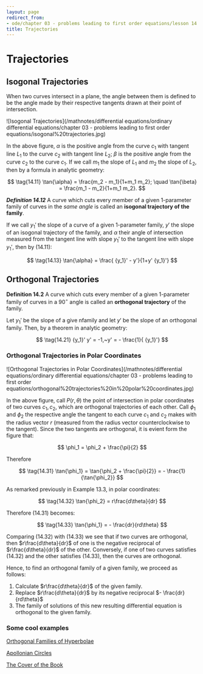 ```yaml
---
layout: page
redirect_from:
- ode/chapter 03 - problems leading to first order equations/lesson 14 - trajectories
title: Trajectories
---
```


# Trajectories

## Isogonal Trajectories

When two curves intersect in a plane, the angle between them is defined to be the angle made by their respective tangents drawn at their point of intersection.

![Isogonal Trajectories](/mathnotes/differential equations/ordinary differential equations/chapter 03 - problems leading to first order equations/isogonal%20trajectories.jpg)

In the above figure, $\alpha$ is the positive angle from the curve $c_1$ with tangent line $L_1$ to the curve $c_2$ with tangent line $L_2$; $\beta$ is the positive angle from the curve $c_2$ to the curve $c_1$. If we call $m_1$ the slope of $L_1$ and $m_2$ the slope of $L_2$, then by a formula in analytic geometry:

$$ \tag{14.11} \tan{\alpha} = \frac{m_2 - m_1}{1+m_1 m_2}; \quad \tan{\beta} = \frac{m_1 - m_2}{1+m_1 m_2}. $$

***Definition 14.12*** A curve which cuts every member of a given 1-parameter family of curves in the *same angle* is called an **isogonal trajectory of the family**.

If we call ${y_1}'$ the slope of a curve of a given 1-parameter family, $y'$ the slope of an isogonal trajectory of the family, and $\alpha$ their angle of intersection measured from the tangent line with slope ${y_1}'$ to the tangent line with slope ${y_1}'$, then by (14.11):

$$ \tag{14.13} \tan{\alpha} = \frac{ {y_1}' - y'}{1+y' {y_1}'} $$

## Orthogonal Trajectories

**Definition 14.2** A curve which cuts every member of a given 1-parameter family of curves in a $90^\circ$ angle is called an **orthogonal trajectory** of the family.

Let ${y_1}'$ be the slope of a give nfamily and let $y'$ be the slope of an orthogonal family. Then, by a theorem in analytic geometry:

$$ \tag{14.21} {y_1}' y' = -1,~y' = - \frac{1}{ {y_1}'} $$

### Orthogonal Trajectories in Polar Coordinates

![Orthogonal Trajectories in Polar Coordinates](/mathnotes/differential equations/ordinary differential equations/chapter 03 - problems leading to first order equations/orthogonal%20trajectories%20in%20polar%20coordinates.jpg)

In the above figure, call $P(r,\theta)$ the point of intersection in polar coordinates of two curves $c_1,c_2$, which are orthogonal trajectories of each other. Call $\phi_1$ and $\phi_2$ the respective angle the tangent to each curve $c_1$ and $c_2$ makes with the radius vector $r$ (measured from the radius vector counterclockwise to the tangent). Since the two tangents are orthogonal, it is evient form the figure that:

$$ \phi_1 = \phi_2 + \frac{\pi}{2} $$

Therefore

$$ \tag{14.31} \tan{\phi_1} = \tan{\phi_2 + \frac{\pi}{2}} = - \frac{1}{\tan{\phi_2}} $$ 

As remarked previously in Example 13.3, in polar coordinates:

$$ \tag{14.32} \tan{\phi_2} = r\frac{d\theta}{dr} $$

Therefore (14.31) becomes:

$$ \tag{14.33} \tan{\phi_1} = - \frac{dr}{rd\theta} $$

Comparing (14.32) with (14.33) we see that if two curves are orthogonal, then $r\frac{d\theta}{dr}$ of one is the negative reciprocal of $r\frac{d\theta}{dr}$ of the other. Conversely, if one of two curves satisfies (14.32) and the other satisfies (14.33), then the curves are orthogonal.

Hence, to find an orthogonal family of a given family, we proceed as follows:

1. Calculate $r\frac{d\theta}{dr}$ of the given family.
2. Replace $r\frac{d\theta}{dr}$ by its negative reciprocal $- \frac{dr}{rd\theta}$
3. The family of solutions of this new resulting differential equation is orthogonal to the given family.

### Some cool examples

[Orthogonal Families of Hyperbolae](https://www.desmos.com/calculator/9jcfrvjdr3)

[Apollonian Circles](https://www.desmos.com/calculator/vmgdkbri74)

[The Cover of the Book](https://www.desmos.com/calculator/qwtybju4hl)
